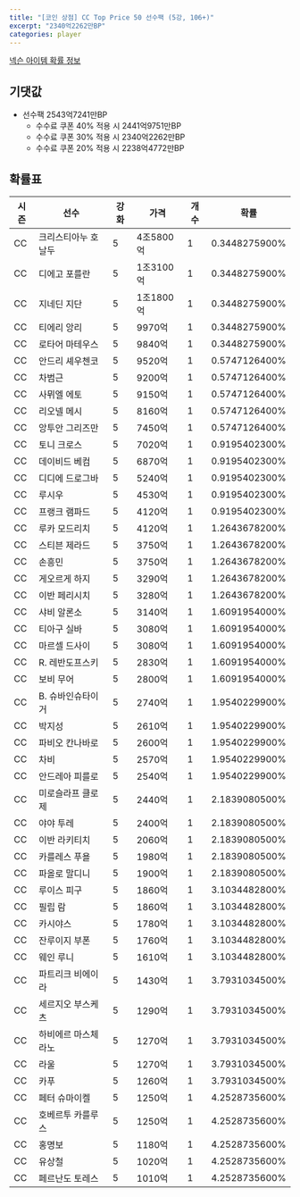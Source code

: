 ```yaml
---
title: "[코인 상점] CC Top Price 50 선수팩 (5강, 106+)"
excerpt: "2340억2262만BP"
categories: player
---
```

[넥슨 아이템 확률 정보](http://iteminfo.nexon.com/probability/fco?sn=7608)

## 기댓값
- 선수팩 2543억7241만BP
  - 수수료 쿠폰 40% 적용 시 2441억9751만BP
  - 수수료 쿠폰 30% 적용 시 2340억2262만BP
  - 수수료 쿠폰 20% 적용 시 2238억4772만BP


## 확률표

|시즌|선수|강화|가격|개수|확률|
|---|---|---|---|---|---|
|CC|크리스티아누 호날두|5|4조5800억|1|0.3448275900%|
|CC|디에고 포를란|5|1조3100억|1|0.3448275900%|
|CC|지네딘 지단|5|1조1800억|1|0.3448275900%|
|CC|티에리 앙리|5|9970억|1|0.3448275900%|
|CC|로타어 마테우스|5|9840억|1|0.3448275900%|
|CC|안드리 셰우첸코|5|9520억|1|0.5747126400%|
|CC|차범근|5|9200억|1|0.5747126400%|
|CC|사뮈엘 에토|5|9150억|1|0.5747126400%|
|CC|리오넬 메시|5|8160억|1|0.5747126400%|
|CC|앙투안 그리즈만|5|7450억|1|0.5747126400%|
|CC|토니 크로스|5|7020억|1|0.9195402300%|
|CC|데이비드 베컴|5|6870억|1|0.9195402300%|
|CC|디디에 드로그바|5|5240억|1|0.9195402300%|
|CC|루시우|5|4530억|1|0.9195402300%|
|CC|프랭크 램파드|5|4120억|1|0.9195402300%|
|CC|루카 모드리치|5|4120억|1|1.2643678200%|
|CC|스티븐 제라드|5|3750억|1|1.2643678200%|
|CC|손흥민|5|3750억|1|1.2643678200%|
|CC|게오르게 하지|5|3290억|1|1.2643678200%|
|CC|이반 페리시치|5|3280억|1|1.2643678200%|
|CC|샤비 알론소|5|3140억|1|1.6091954000%|
|CC|티아구 실바|5|3080억|1|1.6091954000%|
|CC|마르셀 드사이|5|3080억|1|1.6091954000%|
|CC|R. 레반도프스키|5|2830억|1|1.6091954000%|
|CC|보비 무어|5|2800억|1|1.6091954000%|
|CC|B. 슈바인슈타이거|5|2740억|1|1.9540229900%|
|CC|박지성|5|2610억|1|1.9540229900%|
|CC|파비오 칸나바로|5|2600억|1|1.9540229900%|
|CC|차비|5|2570억|1|1.9540229900%|
|CC|안드레아 피를로|5|2540억|1|1.9540229900%|
|CC|미로슬라프 클로제|5|2440억|1|2.1839080500%|
|CC|야야 투레|5|2400억|1|2.1839080500%|
|CC|이반 라키티치|5|2060억|1|2.1839080500%|
|CC|카를레스 푸욜|5|1980억|1|2.1839080500%|
|CC|파올로 말디니|5|1900억|1|2.1839080500%|
|CC|루이스 피구|5|1860억|1|3.1034482800%|
|CC|필립 람|5|1860억|1|3.1034482800%|
|CC|카시야스|5|1780억|1|3.1034482800%|
|CC|잔루이지 부폰|5|1760억|1|3.1034482800%|
|CC|웨인 루니|5|1610억|1|3.1034482800%|
|CC|파트리크 비에이라|5|1430억|1|3.7931034500%|
|CC|세르지오 부스케츠|5|1290억|1|3.7931034500%|
|CC|하비에르 마스체라노|5|1270억|1|3.7931034500%|
|CC|라울|5|1270억|1|3.7931034500%|
|CC|카푸|5|1260억|1|3.7931034500%|
|CC|페터 슈마이켈|5|1250억|1|4.2528735600%|
|CC|호베르투 카를루스|5|1250억|1|4.2528735600%|
|CC|홍명보|5|1180억|1|4.2528735600%|
|CC|유상철|5|1020억|1|4.2528735600%|
|CC|페르난도 토레스|5|1010억|1|4.2528735600%|
